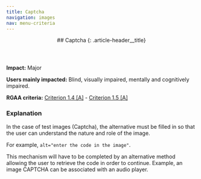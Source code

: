 ```yaml
---
title: Captcha
navigation: images
nav: menu-criteria
---
```


<header>
## Captcha
{: .article-header__title}
</header>

**Impact:** Major

**Users mainly impacted:** Blind, visually impaired, mentally and cognitively impaired.

**RGAA criteria:** [Criterion 1.4 [A]](http://disic.github.io/rgaa_referentiel_en/criteria.html#crit-1-4) - [Criterion 1.5 [A]](http://disic.github.io/rgaa_referentiel_en/criteria.html#crit-1-5)

### Explanation

In the case of test images (Captcha), the alternative must be filled in so that the user can understand the nature and role of the image.

For example, `alt="enter the code in the image"`.

This mechanism will have to be completed by an alternative method allowing the user to retrieve the code in order to continue. Example, an image CAPTCHA can be associated with an audio player.
